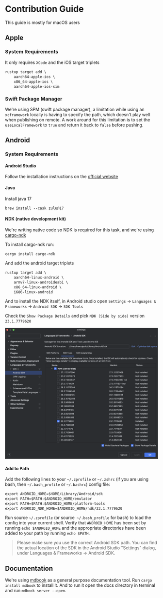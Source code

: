 # Contribution Guide

This guide is mostly for macOS users

## Apple

### System Requirements

It only requires `XCode` and the iOS target triplets

```shell
rustup target add \
    aarch64-apple-ios \
    x86_64-apple-ios \
    aarch64-apple-ios-sim
```

### Swift Package Manager

We're using SPM (swift package manager), a limitation while using an `xcframework` locally is having to specify the path,
which doesn't play well when publishing on remote. A work around for this limitation is to set the `useLocalFramework` to
`true` and return it back to `false` before pushing.

## Android

### System Requirements

#### Android Studio

Follow the installation instructions on the [official website](https://developer.android.com/studio)

#### Java

Install java 17

```shell
brew install --cask zulu@17
```

#### NDK (native development kit)

We're writing native code so NDK is required for this task, and we're using
[cargo-ndk](https://github.com/bbqsrc/cargo-ndk)

To install cargo-ndk run:

```shell
cargo install cargo-ndk
```

And add the android target triplets

```shell
rustup target add \
    aarch64-linux-android \
    armv7-linux-androideabi \
    x86_64-linux-android \
    i686-linux-android
```

And to install the NDK itself, in Android studio open `Settings` → `Languages & Frameworks` →
`Android SDK` → `SDK Tools`

Check the `Show Package Details` and pick `NDK (Side by side)` version `23.1.7779620`

![android studio ndk](./android_studio_ndk.png)

#### Add to Path

Add the following lines to your `~/.zprofile` or `~/.zshrc` (if you are using bash, then `~/.bash_profile`
or `~/.bashrc`) config file:

```shell
export ANDROID_HOME=$HOME/Library/Android/sdk
export PATH=$PATH:$ANDROID_HOME/emulator
export PATH=$PATH:$ANDROID_HOME/platform-tools
export ANDROID_NDK_HOME=$ANDROID_HOME/ndk/23.1.7779620
```

Run source `~/.zprofile` (or source` ~/.bash_profile` for bash) to load the config into your current shell.
Verify that `ANDROID_HOME` has been set by running `echo $ANDROID_HOME` and the appropriate directories have
been added to your path by running `echo $PATH`.

> Please make sure you use the correct Android SDK path. You can find the actual location of the SDK in the
> Android Studio "Settings" dialog, under Languages & Frameworks → Android SDK.

## Documentation

We're using [mdbook](https://github.com/rust-lang/mdBook) as a general purpose documentation tool.
Run `cargo install mdbook` to install it. And to run it open the docs directory in terminal and
run `mdbook server --open`.

